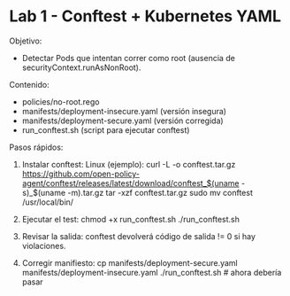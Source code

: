 Lab 1 - Conftest + Kubernetes YAML
=================================

Objetivo:
 - Detectar Pods que intentan correr como root (ausencia de securityContext.runAsNonRoot).

Contenido:
 - policies/no-root.rego
 - manifests/deployment-insecure.yaml  (versión insegura)
 - manifests/deployment-secure.yaml    (versión corregida)
 - run_conftest.sh                      (script para ejecutar conftest)

Pasos rápidos:
1. Instalar conftest:
   Linux (ejemplo):
     curl -L -o conftest.tar.gz https://github.com/open-policy-agent/conftest/releases/latest/download/conftest_$(uname -s)_$(uname -m).tar.gz
     tar -xzf conftest.tar.gz
     sudo mv conftest /usr/local/bin/

2. Ejecutar el test:
   chmod +x run_conftest.sh
   ./run_conftest.sh

3. Revisar la salida: conftest devolverá código de salida != 0 si hay violaciones.

4. Corregir manifiesto:
   cp manifests/deployment-secure.yaml manifests/deployment-insecure.yaml
   ./run_conftest.sh  # ahora debería pasar
